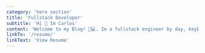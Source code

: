 ```yaml
---
category: 'hero section'
title: 'Fullstack Developer'
subtitle: 'Hi 👋 Im Carlos'
content: 'Welcome to my Blog! 🧔💻. Im a fullstack engineer by day, keyboard ninja by night, and meme connoisseur in my spare time. This blog combines my enthusiasm for code, nerd humor, and DIY projects that never get done. Fiddling with cutting-edge tech 🚀, mastering the ancient art of debugging 🔍, and searching for the perfect coffee recipe ☕ are some of the recurrent topics here. Join me as we explore this digital playground together, one byte at a time!'
linkTo: '/resume/'
linkText: 'View Resume'
---
```


